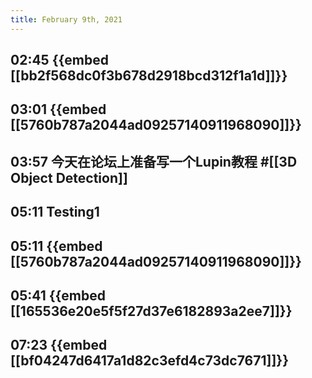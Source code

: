 ```yaml
---
title: February 9th, 2021
---
```


## 02:45 {{embed [[bb2f568dc0f3b678d2918bcd312f1a1d]]}}
## 03:01 {{embed [[5760b787a2044ad09257140911968090]]}}
## 03:57 今天在论坛上准备写一个Lupin教程 #[[3D Object Detection]]
## 05:11 Testing1
## 05:11 {{embed [[5760b787a2044ad09257140911968090]]}}
## 05:41 {{embed [[165536e20e5f5f27d37e6182893a2ee7]]}}
## 07:23 {{embed [[bf04247d6417a1d82c3efd4c73dc7671]]}}
